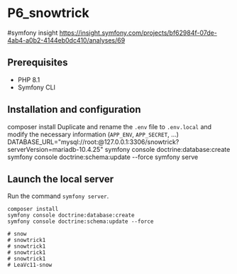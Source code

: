 # P6_snowtrick
#symfony insight 
https://insight.symfony.com/projects/bf62984f-07de-4ab4-a0b2-4144eb0dc410/analyses/69
## Prerequisites

* PHP 8.1 
* Symfony CLI

## Installation and configuration
composer install
Duplicate and rename the `.env` file to `.env.local` and modify the necessary information (`APP_ENV`, `APP_SECRET`, ...)
DATABASE_URL="mysql://root:@127.0.0.1:3306/snowtrick?serverVersion=mariadb-10.4.25"
symfony console doctrine:database:create
symfony console doctrine:schema:update --force
symfony serve

## Launch the local server

Run the command `symfony server`.

```Terminal
composer install
symfony console doctrine:database:create
symfony console doctrine:schema:update --force

# snow
# snowtrick1
# snowtrick1
# snowtrick1
# snowtrick1
# LeaVc11-snow
